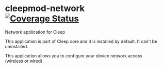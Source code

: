 # cleepmod-network [![Coverage Status](https://coveralls.io/repos/github/tangb/cleepapp-network/badge.svg?branch=master)](https://coveralls.io/github/tangb/cleepapp-network?branch=master)

Network application for Cleep

This application is part of Cleep core and it is installed by default. It can't be uninstalled.

This application allows you to configure your device network access (wireless or wired)



